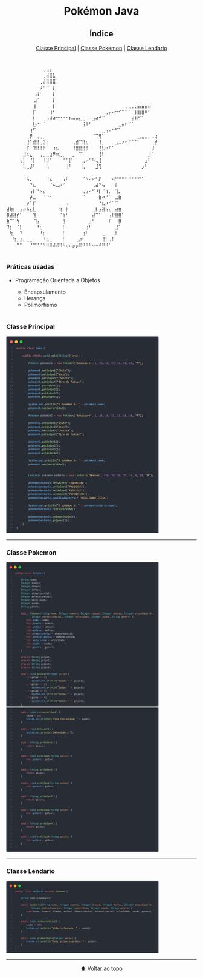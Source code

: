 <h1 align="center"> Pokémon Java </h1>

<h2 align="center">Índice</h2>

<p align="center">
    <a href="#Classe-Principal">Classe Principal</a> |
    <a href="#Classe-Pokemon">Classe Pokemon</a> |
    <a href="#Classe-Lendario">Classe Lendario</a>
</p>

#

```
⠀⠀⠀⠀⠀⠀⠀⠀⠀⠀⠀⢀⣴⡆⠀⠀⠀⠀⠀⠀⠀⠀⠀⠀⠀⠀⠀⠀⠀⠀⠀⠀⠀⠀⠀⠀⠀⠀⠀⠀⠀⠀⠀⠀⠀⠀⠀
⠀⠀⠀⠀⠀⠀⠀⠀⠀⠀⠀⢀⣾⣿⣧⠀⠀⠀⠀⠀⠀⠀⠀⠀⠀⠀⠀⠀⠀⠀⠀⠀⠀⠀⠀⠀⠀⠀⠀⠀⠀⠀⠀⠀⠀⠀⠀
⠀⠀⠀⠀⠀⠀⠀⠀⠀⠀⢀⣾⣿⣿⣿⠀⠀⠀⠀⠀⠀⠀⠀⠀⠀⠀⠀⠀⠀⠀⠀⠀⠀⠀⠀⠀⠀⠀⠀⠀⠀⠀⠀⠀⠀⠀⠀
⠀⠀⠀⠀⠀⠀⠀⠀⠀⠀⡾⠋⠉⠀⡇⠀⠀⠀⠀⠀⠀⠀⠀⠀⠀⠀⠀⠀⠀⠀⠀⠀⠀⠀⠀⠀⠀⠀⠀⠀⠀⠀⠀⠀⠀⠀⠀
⠀⠀⠀⠀⠀⠀⠀⠀⠀⣼⠃⠀⠀⠀⡇⠀⠀⠀⠀⠀⠀⠀⠀⠀⠀⠀⠀⠀⠀⠀⠀⠀⠀⠀⠀⠀⠀⠀⠀⠀⠀⠀⠀⠀⠀⠀⠀
⠀⠀⠀⠀⠀⠀⠀⠀⢀⡏⠀⠀⠀⠀⡇⠀⠀⠀⠀⠀⠀⠀⠀⠀⠀⠀⠀⠀⠀⠀⠀⠀⠀⠀⠀⠀⠀⠀⠀⠀⠀⠀⠀⠀⠀⠀⠀
⠀⠀⠀⠀⠀⠀⠀⠀⢸⠀⠀⠀⠀⠀⡇⠀⠀⠀⠀⠀⠀⠀⠀⠀⠀⠀⠀⠀⠀⠀⠀⠀⠀⠀⠀⠀⢀⣀⣀⣠⣤⣤⣤⣤⠀⠀⠀
⠀⠀⠀⠀⠀⠀⠀⠀⡏⠀⠀⠀⠀⢸⠃⠀⠀⠀⠀⠀⠀⠀⠀⠀⠀⠀⠀⠀⠀⠀⣀⡤⠴⠒⠊⠉⠉⠀⠀⣿⣿⣿⠿⠋⠀⠀⠀
⠀⠀⠀⠀⠀⠀⠀⠀⡇⠀⠀⢀⡠⠼⠴⠒⠒⠒⠒⠦⠤⠤⣄⣀⠀⢀⣠⠴⠚⠉⠀⠀⠀⠀⠀⠀⠀⠀⣼⠿⠋⠁⠀⠀⠀⠀⠀
⠀⠀⠀⠀⠀⠀⠀⠀⣇⠔⠂⠈⠀⠀⠀⠀⠀⠀⠀⠀⠀⠀⠀⢨⠿⠋⠀⠀⠀⠀⠀⠀⠀⠀⣀⡤⠖⠋⠁⠀⠀⠀⠀⠀⠀⠀⠀
⠀⠀⠀⠀⠀⠀⠀⢰⠋⠀⠀⠀⠀⠀⠀⠀⠀⠀⠀⠀⠀⠀⠀⠀⠀⠀⠀⠀⠀⣀⣠⠤⠒⠋⠁⠀⠀⠀⠀⠀⠀⠀⠀⠀⠀⠀⠀
⠀⠀⠀⠀⠀⠀⢀⡟⠀⣠⣄⡀⠀⠀⠀⠀⠀⠀⠀⠀⠀⠀⠀⠀⠀⠀⠈⠉⢻⠁⠀⠀⠀⠀⠀⠀⠀⠀⠀⢀⣠⣤⣤⡤⠤⢴⠀
⠀⠀⠀⠀⠀⠀⣸⠁⣾⣿⣀⣽⡆⠀⠀⠀⠀⠀⠀⠀⢠⣾⠉⢿⣦⠀⠀⠀⢸⡀⠀⠀⢀⣠⠤⠔⠒⠋⠉⠉⠀⠀⠀⠀⢀⡞⠀
⠀⠀⠀⠀⠀⢀⡏⠀⠹⠿⠿⠟⠁⠀⠰⠦⠀⠀⠀⠀⠸⣿⣿⣿⡿⠀⠀⠀⢘⡧⠖⠋⠁⠀⠀⠀⠀⠀⠀⠀⠀⠀⠀⠀⡼⠀⠀
⠀⠀⠀⠀⠀⣼⠦⣄⠀⠀⢠⣀⣀⣴⠟⠶⣄⡀⠀⠀⡀⠀⠉⠁⠀⠀⠀⠀⢸⠇⠀⠀⠀⠀⠀⠀⠀⠀⠀⠀⠀⠀⠀⣸⠁⠀⠀
⠀⠀⠀⠀⢰⡇⠀⠈⡇⠀⠀⠸⡾⠁⠀⠀⠀⠉⠉⡏⠀⠀⠀⣠⠖⠉⠓⢤⢸⠀⠀⠀⠀⠀⠀⠀⠀⠀⠀⠀⠀⠀⣰⠃⠀⠀⠀
⠀⠀⠀⠀⠀⢧⣀⡼⠃⠀⠀⠀⢧⠀⠀⠀⠀⠀⢸⠃⠀⠀⠀⣧⠀⠀⠀⣸⢹⠀⠀⠀⠀⠀⠀⠀⠀⠀⠀⠀⠀⡰⠃⠀⠀⠀⠀

⠀⠀⠀⠀⠀⠈⢧⡀⠀⠀⠀⠀⠘⣆⠀⠀⠀⢠⠏⠀⠀⠀⠀⠈⠳⠤⠖⠃⡟⠀⠀⠀⢾⠛⠛⠛⠛⠛⠛⠛⠛⠁⠀⠀⠀⠀⠀
⠀⠀⠀⠀⠀⠀⠀⠙⣆⠀⠀⠀⠀⠈⠦⣀⡴⠋⠀⠀⠀⠀⠀⠀⠀⠀⢀⣼⠙⢦⠀⠀⠘⡇⠀⠀⠀⠀⠀⠀⠀⠀⠀⠀⠀⠀⠀
⠀⠀⠀⠀⠀⠀⠀⢠⡇⠙⠦⣄⠀⠀⠀⠀⠀⠀⠀⠀⠀⠀⠀⢀⣠⠴⠋⠸⡇⠈⢳⡀⠀⢹⡀⠀⠀⠀⠀⠀⠀⠀⠀⠀⠀⠀⠀
⠀⠀⠀⠀⠀⠀⠀⡼⣀⠀⠀⠈⠙⠂⠀⠀⠀⠀⠀⠀⠀⠀⠀⠉⠀⠀⠀⠀⣷⠴⠚⠁⠀⣀⣷⠀⠀⠀⠀⠀⠀⠀⠀⠀⠀⠀⠀
⠀⠀⠀⠀⠀⠀⡴⠁⡏⠀⠀⠀⠀⠀⠀⠀⠀⠀⢠⠀⠀⠀⠀⠀⠀⠀⠀⠀⠘⣆⡴⠚⠉⠉⠀⠀⠀⠀⠀⠀⠀⠀⠀⠀⠀⠀⠀
⣼⢷⡆⠀⣠⡴⠧⣄⣇⠀⠀⠀⠀⠀⠀⠀⢲⠀⡟⠀⠀⠀⠀⠀⠀⠀⢀⡇⣠⣽⢦⣄⢀⣴⣶⠀⠀⠀⠀⠀⠀⠀⠀⠀⠀⠀⠀
⡿⣼⣽⡞⠁⠀⠀⠀⢹⡀⠀⠀⠀⠀⠀⠀⠈⣷⠃⠀⠀⠀⠀⠀⠀⠀⣼⠉⠁⠀⠀⢠⢟⣿⣿⠁⠀⠀⠀⠀⠀⠀⠀⠀⠀⠀⠀
⣷⠉⠁⢳⠀⠀⠀⠀⠈⣧⠀⠀⠀⠀⠀⠀⠀⣻⠀⠀⠀⠀⠀⠀⠀⣰⠃⠀⠀⠀⠀⠏⠀⠀⡿⠀⠀⠀⠀⠀⠀⠀⠀⠀⠀⠀⠀
⠹⡆⠀⠈⡇⠀⠀⠀⠀⠘⣆⠀⠀⠀⠀⠀⠀⡇⠀⠀⠀⠀⠀⠀⣰⠃⠀⠀⠀⠀⠀⠀⠀⣸⠁⠀⠀⠀⠀⠀⠀⠀⠀⠀⠀⠀⠀
⠀⢳⡀⠀⠙⠀⠀⠀⠀⠀⠘⣆⠀⠀⠀⠀⠀⡇⠀⠀⠀⠀⠀⣰⠃⠀⠀⠀⠀⢀⡄⠀⢠⠇⠀⠀⠀⠀⠀⠀⠀⠀⠀⠀⠀⠀⠀
⠀⠀⢳⡀⣰⣀⣀⣀⠀⠀⠀⠘⣦⣀⠀⠀⠀⡇⠀⠀⠀⢀⡴⠃⠀⠀⠀⠀⠀⢸⡇⢠⠏⠀⠀⠀⠀⠀⠀⠀⠀⠀⠀⠀⠀⠀⠀
⠀⠀⠀⠉⠉⠀⠀⠈⠉⠉⠉⠙⠻⠿⠾⠾⠻⠓⢦⠦⡶⡶⠿⠛⠛⠓⠒⠒⠚⠛⠛⠁⠀⠀⠀⠀⠀⠀⠀⠀⠀⠀⠀⠀⠀⠀⠀
```

#
 
<h3>Práticas usadas</h3>

<ul>
    <li>Programação Orientada a Objetos</li>
    <ul>
        <li>Encapsulamento</li>
        <li>Herança</li>
        <li>Polimorfismo</li>
    </ul>
</ul>

#

<div>
    <h3>Classe Principal</h3>
    <img src="imgs\PokemonMainClassJava.png" width="80%">
</div>

---

<div>
    <h3>Classe Pokemon</h3>
    <img src="imgs\PokemonClassJava1.png" width="80%">
    <img src="imgs\PokemonClassJava2.png" width="80%">
</div>

---

<div>
    <h3>Classe Lendario</h3>
    <img src="imgs\PokemonLendarioClassJava.png" width="80%">
</div>

---

<div align="center">

[⬆ Voltar ao topo](https://github.com/muriloolegini/Pokemon)

</div>
